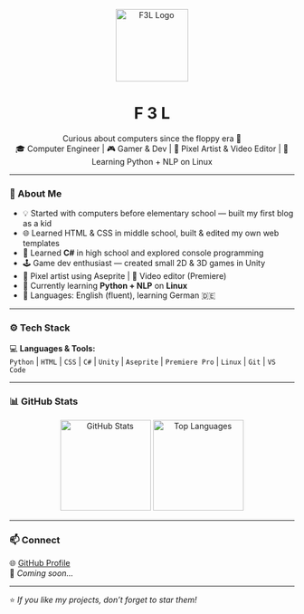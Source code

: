 <!-- 💾 F3L GitHub Profile README -->

<p align="center">
  <img src="https://github.com/f3l-0x46334C/blob/main/assets/logo.png" alt="F3L Logo" width="128"/>
</p>

<h1 align="center">F 3 L</h1>
<p align="center">
Curious about computers since the floppy era 💾<br>
🎓 Computer Engineer | 🎮 Gamer & Dev | 🎨 Pixel Artist & Video Editor | 🐍 Learning Python + NLP on Linux
</p>


---

### 👋 About Me

- 💡 Started with computers before elementary school — built my first blog as a kid  
- 🌐 Learned HTML & CSS in middle school, built & edited my own web templates  
- 🏫 Learned **C#** in high school and explored console programming  
- 🕹️ Game dev enthusiast — created small 2D & 3D games in Unity  
- 🎨 Pixel artist using Aseprite | 🎥 Video editor (Premiere)  
- 🧠 Currently learning **Python + NLP** on **Linux**  
- 💬 Languages: English (fluent), learning German 🇩🇪  

---

### ⚙️ Tech Stack

💻 **Languages & Tools:**  
`Python` | `HTML` | `CSS` | `C#` | `Unity` | `Aseprite` | `Premiere Pro` | `Linux` | `Git` | `VS Code`

---

### 📊 GitHub Stats

<p align="center">
  <img src="https://github-readme-stats.vercel.app/api?username=f3l-0x46334C&show_icons=true&theme=tokyonight" alt="GitHub Stats" height="160"/>
  <img src="https://github-readme-stats.vercel.app/api/top-langs/?username=f3l-0x46334C&layout=compact&theme=tokyonight" alt="Top Languages" height="160"/>
</p>

---

### 📫 Connect

🌐 [GitHub Profile](https://github.com/f3l-0x46334C)  
📧 *Coming soon...*

---

⭐ *If you like my projects, don’t forget to star them!*
